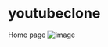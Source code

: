 # youtubeclone
Home page 
![image](https://github.com/user-attachments/assets/801914bb-9052-4cf1-956e-94c834c3836c)
